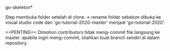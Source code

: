 go-skeleton*

Step membuka folder setelah di clone -> rename folder sebelum dibuka ke visual studio code dari 'go-tutorial-2020-master' menjadi 'go-tutorial-2020'.

==PENTING==
Dimohon contributors tidak meng-commit file langsung ke master. apabila ingin meng-commit, silahkan buat branch sendiri di dalam repository.
